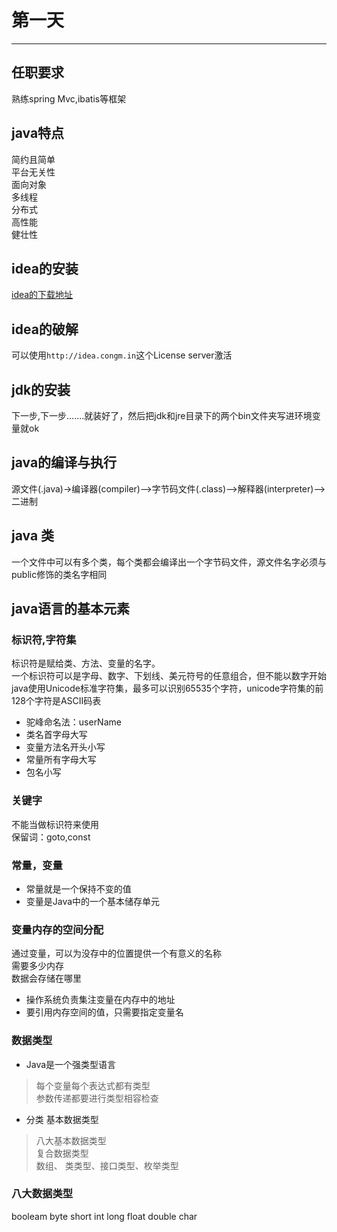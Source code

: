 # 第一天
---
## 任职要求
熟练spring Mvc,ibatis等框架<br />
## java特点
简约且简单<br>
平台无关性<br>
面向对象<br>
多线程<br>
分布式<br>
高性能<br>
健壮性<br>
## idea的安装
[idea的下载地址](https://www.jetbrains.com/idea/)<br />
## idea的破解
可以使用`http://idea.congm.in`这个License server激活
## jdk的安装
下一步,下一步.......就装好了，然后把jdk和jre目录下的两个bin文件夹写进环境变量就ok
## java的编译与执行
源文件(.java)->编译器(compiler)-->字节码文件(.class)-->解释器(interpreter)-->二进制
## java 类
一个文件中可以有多个类，每个类都会编译出一个字节码文件，源文件名字必须与public修饰的类名字相同
## java语言的基本元素
### 标识符,字符集
标识符是赋给类、方法、变量的名字。<br>
一个标识符可以是字母、数字、下划线、美元符号的任意组合，但不能以数字开始<br>
java使用Unicode标准字符集，最多可以识别65535个字符，unicode字符集的前128个字符是ASCII码表<br>
* 驼峰命名法：userName
* 类名首字母大写
* 变量方法名开头小写
* 常量所有字母大写
* 包名小写
### 关键字
不能当做标识符来使用<br>
保留词：goto,const<br>
### 常量，变量
* 常量就是一个保持不变的值
* 变量是Java中的一个基本储存单元
### 变量内存的空间分配
通过变量，可以为没存中的位置提供一个有意义的名称<br>
需要多少内存<br>
数据会存储在哪里
* 操作系统负责集注变量在内存中的地址
* 要引用内存空间的值，只需要指定变量名
### 数据类型
* Java是一个强类型语言
> 每个变量每个表达式都有类型<br>
> 参数传递都要进行类型相容检查<br>
* 分类
基本数据类型<br>
>八大基本数据类型<br>
复合数据类型<br>
> 数组、 类类型、接口类型、枚举类型<br>
### 八大数据类型
booleam byte short int long float double char<br>
